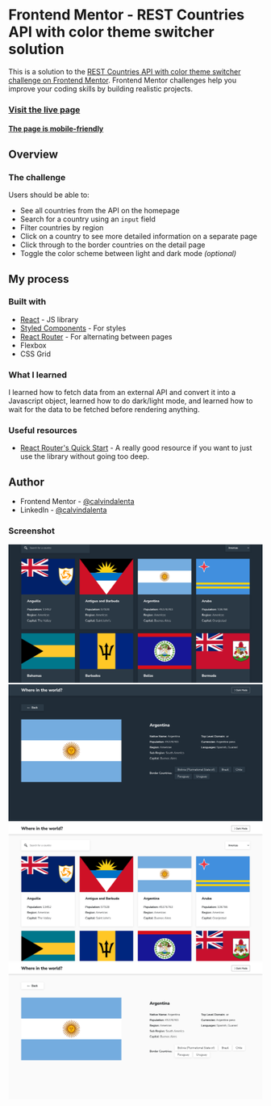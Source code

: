 # Frontend Mentor - REST Countries API with color theme switcher solution

This is a solution to the [REST Countries API with color theme switcher challenge on Frontend Mentor](https://www.frontendmentor.io/challenges/rest-countries-api-with-color-theme-switcher-5cacc469fec04111f7b848ca). Frontend Mentor challenges help you improve your coding skills by building realistic projects.

### [Visit the live page](https://rest-countries-api-with-color-theme-switcher-master-theta.vercel.app/)
#### [The page is mobile-friendly](https://search.google.com/test/mobile-friendly?id=_2EAaFZCial4Yze2KpSAZA)

## Overview

### The challenge

Users should be able to:

- See all countries from the API on the homepage
- Search for a country using an `input` field
- Filter countries by region
- Click on a country to see more detailed information on a separate page
- Click through to the border countries on the detail page
- Toggle the color scheme between light and dark mode *(optional)*

## My process

### Built with

- [React](https://reactjs.org/) - JS library
- [Styled Components](https://styled-components.com/) - For styles
- [React Router](https://reactrouter.com/) - For alternating between pages
- Flexbox
- CSS Grid

### What I learned

I learned how to fetch data from an external API and convert it into a Javascript object, learned how to do dark/light mode, and learned how to wait for the data to be fetched before rendering anything.

### Useful resources

- [React Router's Quick Start](https://reactrouter.com/web/guides/quick-start) - A really good resource if you want to just use the library without going too deep.

## Author

- Frontend Mentor - [@calvindalenta](https://www.frontendmentor.io/profile/calvindalenta)
- LinkedIn - [@calvindalenta](https://www.linkedin.com/in/calvindalenta/)

### Screenshot

![Screenshot-1](./screenshots/screenshot-1.png)
![Screenshot-2](./screenshots/screenshot-2.png)
![Screenshot-3](./screenshots/screenshot-3.png)
![Screenshot-4](./screenshots/screenshot-4.png)
